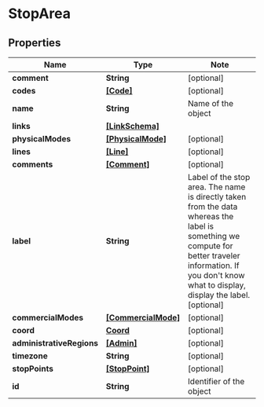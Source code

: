 
# StopArea

## Properties

Name | Type | Note
---- | ---- | ----
**comment** | **String** | [optional] 
**codes** | [**[Code]**](Code.md) | [optional] 
**name** | **String** | Name of the object 
**links** | [**[LinkSchema]**](LinkSchema.md) | 
**physicalModes** | [**[PhysicalMode]**](PhysicalMode.md) | [optional] 
**lines** | [**[Line]**](Line.md) | [optional] 
**comments** | [**[Comment]**](Comment.md) | [optional] 
**label** | **String** |  Label of the stop area. The name is directly taken from the data whereas the label is  something we compute for better traveler information. If you don&#39;t know what to display, display the label.  [optional] 
**commercialModes** | [**[CommercialMode]**](CommercialMode.md) | [optional] 
**coord** | [**Coord**](Coord.md) | [optional] 
**administrativeRegions** | [**[Admin]**](Admin.md) | [optional] 
**timezone** | **String** | [optional] 
**stopPoints** | [**[StopPoint]**](StopPoint.md) | [optional] 
**id** | **String** | Identifier of the object 

